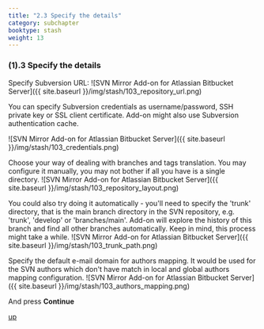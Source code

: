 ```yaml
---
title: "2.3 Specify the details"
category: subchapter
booktype: stash
weight: 13
---
```


###  (1).3 Specify the details

Specify Subversion URL:
![SVN Mirror Add-on for Atlassian Bitbucket Server]({{ site.baseurl }}/img/stash/103_repository_url.png)

You can specify Subversion credentials as username/password, SSH private key or SSL client certificate. Add-on might also use Subversion authentication cache.

![SVN Mirror Add-on for Atlassian Bitbucket Server]({{ site.baseurl }}/img/stash/103_credentials.png)

Choose your way of dealing with branches and tags translation. 
You may configure it manually, you may not bother if all you have is a single directory.
![SVN Mirror Add-on for Atlassian Bitbucket Server]({{ site.baseurl }}/img/stash/103_repository_layout.png)

You could also try doing it automatically - you'll need to specify the 'trunk' directory, that is the main branch directory in the SVN repository, e.g. 'trunk', 'develop' or 'branches/main'. Add-on will explore the history of this branch and find all other branches automatically. Keep in mind, this process might take a while.
![SVN Mirror Add-on for Atlassian Bitbucket Server]({{ site.baseurl }}/img/stash/103_trunk_path.png)

Specify the default e-mail domain for authors mapping.
It would be used for the SVN authors which don't have match in local and global authors mapping configuration.
![SVN Mirror Add-on for Atlassian Bitbucket Server]({{ site.baseurl }}/img/stash/103_authors_mapping.png)


And press **Continue**

[up](#up)